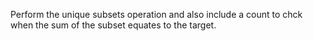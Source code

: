 Perform the unique subsets operation and also include a count to chck when the sum of the subset equates to the target.​
